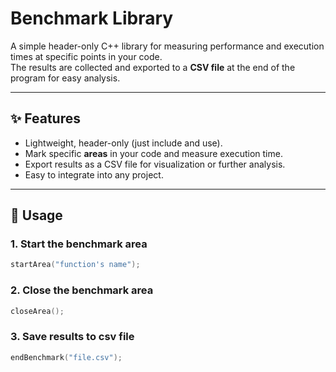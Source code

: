 
# Benchmark Library

A simple header-only C++ library for measuring performance and execution times at specific points in your code.  
The results are collected and exported to a **CSV file** at the end of the program for easy analysis.

---

## ✨ Features
- Lightweight, header-only (just include and use).
- Mark specific **areas** in your code and measure execution time.
- Export results as a CSV file for visualization or further analysis.
- Easy to integrate into any project.

---

## 🚀 Usage

### 1. Start the benchmark area
```cpp
startArea("function's name");
```

### 2. Close the benchmark area
```cpp
closeArea();
```

### 3. Save results to csv file
```cpp
endBenchmark("file.csv");
```